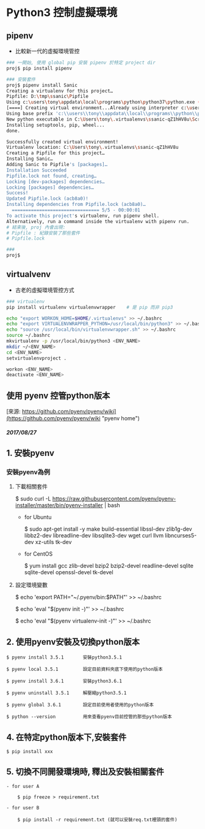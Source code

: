 ﻿# Python3 控制虛擬環境


## pipenv

- 比較新一代的虛擬環境管控




```bash
### 一開始, 使用 global pip 安裝 pipenv 於特定 project dir
proj$ pip install pipenv

### 安裝套件
proj$ pipenv install Sanic
Creating a virtualenv for this project…
Pipfile: D:\tmp\ssanic\Pipfile
Using c:\users\tony\appdata\local\programs\python\python37\python.exe (3.7.3) to create virtualenv…
[====] Creating virtual environment...Already using interpreter c:\users\tony\appdata\local\programs\python\python37\python.exe
Using base prefix 'c:\\users\\tony\\appdata\\local\\programs\\python\\python37'
New python executable in C:\Users\tony\.virtualenvs\ssanic-qZ1hHV8u\Scripts\python.exe
Installing setuptools, pip, wheel...
done.

Successfully created virtual environment!
Virtualenv location: C:\Users\tony\.virtualenvs\ssanic-qZ1hHV8u
Creating a Pipfile for this project…
Installing Sanic…
Adding Sanic to Pipfile's [packages]…
Installation Succeeded
Pipfile.lock not found, creating…
Locking [dev-packages] dependencies…
Locking [packages] dependencies…
Success!
Updated Pipfile.lock (acb8a0)!
Installing dependencies from Pipfile.lock (acb8a0)…
  ================================ 5/5 - 00:00:01
To activate this project's virtualenv, run pipenv shell.
Alternatively, run a command inside the virtualenv with pipenv run.
# 結束後, proj 內會出現:
# Pipfile : 紀錄安裝了那些套件
# Pipfile.lock

###
proj$
```

## virtualvenv

- 古老的虛擬環境管控方式

```bash
### virtualenv
pip install virtualenv virtualenvwrapper    # 是 pip 而非 pip3

echo "export WORKON_HOME=$HOME/.virtualenvs" >> ~/.bashrc
echo "export VIRTUALENVWRAPPER_PYTHON=/usr/local/bin/python3" >> ~/.bashrc
echo "source /usr/local/bin/virtualenvwrapper.sh" >> ~/.bashrc
source ~/.bashrc
mkvirtualenv -p /usr/local/bin/python3 <ENV_NAME>
mkdir ~/<ENV_NAME>
cd <ENV_NAME>
setvirtualenvproject .

workon <ENV_NAME>
deactivate <ENV_NAME>

```

## 使用 pyenv 控管python版本

[來源: https://github.com/pyenv/pyenv/wiki](https://github.com/pyenv/pyenv/wiki "pyenv home")

##### 2017/08/27

## 1. 安裝pyenv

### 安裝pyenv為例

1. 下載相關套件

    $ sudo curl -L https://raw.githubusercontent.com/pyenv/pyenv-installer/master/bin/pyenv-installer | bash

    - for Ubuntu

        $ sudo apt-get install -y make build-essential libssl-dev zlib1g-dev libbz2-dev libreadline-dev libsqlite3-dev wget curl llvm libncurses5-dev xz-utils tk-dev

    - for CentOS

        $ yum install gcc zlib-devel bzip2 bzip2-devel readline-devel sqlite sqlite-devel openssl-devel tk-devel

2. 設定環境變數

    $ echo 'export PATH="~/.pyenv/bin:$PATH"' >> ~/.bashrc

    $ echo 'eval "$(pyenv init -)"' >> ~/.bashrc

    $ echo 'eval "$(pyenv virtualenv-init -)"' >> ~/.bashrc


## 2. 使用pyenv安裝及切換python版本

    $ pyenv install 3.5.1       安裝python3.5.1

    $ pyenv local 3.5.1         設定目前資料夾底下使用的python版本

    $ pyenv install 3.6.1       安裝python3.6.1

    $ pyenv uninstall 3.5.1     解壓縮python3.5.1

    $ pyenv global 3.6.1        設定目前使用者使用的python版本

    $ python --version          用來查看pyenv目前控管的那些python版本


## 4. 在特定python版本下,安裝套件

    $ pip install xxx


## 5. 切換不同開發環境時, 釋出及安裝相關套件

    - for user A

        $ pip freeze > requirement.txt

    - for user B

        $ pip install -r requirement.txt (就可以安裝req.txt裡頭的套件)